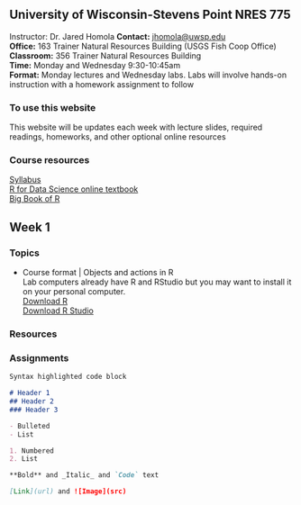 ## University of Wisconsin-Stevens Point NRES 775

Instructor: Dr. Jared Homola 
**Contact:** jhomola@uwsp.edu  
**Office:** 163 Trainer Natural Resources Building (USGS Fish Coop Office)  
**Classroom:** 356 Trainer Natural Resources Building  
**Time:** Monday and Wednesday 9:30-10:45am  
**Format:** Monday lectures and Wednesday labs. Labs will involve hands-on instruction with a homework assignment to follow  

### To use this website
This website will be updates each week with lecture slides, required readings, homeworks, and other optional online resources  

### Course resources
[Syllabus](R_programming_for_biologists_syllabus_2022.pdf)  
[R for Data Science online textbook](https://r4ds.had.co.nz/index.html)  
[Big Book of R](https://www.bigbookofr.com/)  

## Week 1
### Topics
- Course format | Objects and actions in R  
Lab computers already have R and RStudio but you may want to install it on your personal computer.  
[Download R](https://cran.cnr.berkeley.edu/)  
[Download R Studio](https://rstudio.com/products/rstudio/download/#download)  

### Resources

### Assignments


```markdown
Syntax highlighted code block

# Header 1
## Header 2
### Header 3

- Bulleted
- List

1. Numbered
2. List

**Bold** and _Italic_ and `Code` text

[Link](url) and ![Image](src)
```
